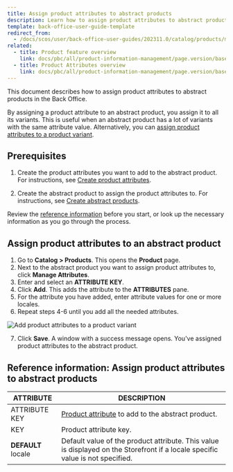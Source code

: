 ```yaml
---
title: Assign product attributes to abstract products
description: Learn how to assign product attributes to abstract products in the Back Office
template: back-office-user-guide-template
redirect_from:
  - /docs/scos/user/back-office-user-guides/202311.0/catalog/products/manage-abstract-products-and-product-bundles/assign-product-attributes-to-abstract-products-and-product-bundles.html
related:
  - title: Product feature overview
    link: docs/pbc/all/product-information-management/page.version/base-shop/feature-overviews/product-feature-overview/product-feature-overview.html
  - title: Product Attributes overview
    link: docs/pbc/all/product-information-management/page.version/base-shop/feature-overviews/product-feature-overview/product-attributes-overview.html
---
```


This document describes how to assign product attributes to abstract products in the Back Office.

By assigning a product attribute to an abstract product, you assign it to all its variants. This is useful when an abstract product has a lot of variants with the same attribute value. Alternatively, you can [assign product attributes to a product variant](/docs/pbc/all/product-information-management/{{page.version}}/base-shop/manage-in-the-back-office/products/manage-product-variants/assign-product-attributes-to-product-variants.html).

## Prerequisites

1. Create the product attributes you want to add to the abstract product. For instructions, see [Create product attributes](/docs/pbc/all/product-information-management/{{page.version}}/base-shop/manage-in-the-back-office/attributes/create-product-attributes.html).

2. Create the abstract product to assign the product attributes to. For instructions, see [Create abstract products](/docs/pbc/all/product-information-management/{{page.version}}/base-shop/manage-in-the-back-office/products/manage-abstract-products-and-product-bundles/create-abstract-products-and-product-bundles.html).  


Review the [reference information](#reference-information-assign-product-attributes-to-abstract-products) before you start, or look up the necessary information as you go through the process.


## Assign product attributes to an abstract product

1. Go to **Catalog&nbsp;<span aria-label="and then">></span> Products**.
    This opens the **Product** page.
2. Next to the abstract product you want to assign product attributes to, click **Manage Attributes**.
3. Enter and select an **ATTRIBUTE KEY**.
4. Click **Add**.
    This adds the attribute to the **ATTRIBUTES** pane.
5. For the attribute you have added, enter attribute values for one or more locales.
6. Repeat steps 4-6 until you add all the needed attributes.

![Add product attributes to a product variant](https://spryker.s3.eu-central-1.amazonaws.com/docs/scos/user/back-office-user-guides/catalog/products/manage-product-variants/assign-product-attributes-to-product-variants.md/add-product-attributes-to-product-variants.png)

7. Click **Save**.
    A window with a success message opens. You've assigned product attributes to the abstract product.


## Reference information: Assign product attributes to abstract products

| ATTRIBUTE | DESCRIPTION |
|-|-|
| ATTRIBUTE KEY | [Product attribute](/docs/pbc/all/product-information-management/{{page.version}}/base-shop/feature-overviews/product-feature-overview/product-attributes-overview.html) to add to the abstract product. |
| KEY | Product attribute key. |
| **DEFAULT** locale | Default value of the product attribute. This value is displayed on the Storefront if a locale specific value is not specified. |     
